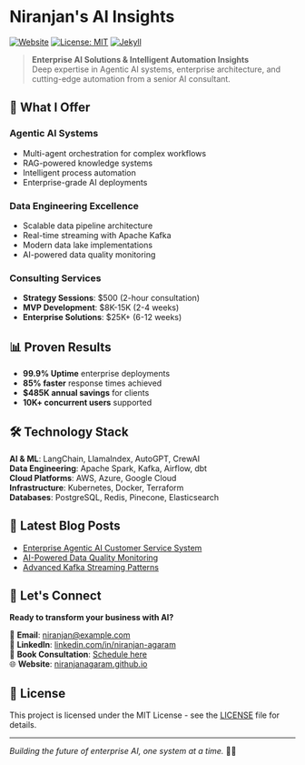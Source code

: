 # Niranjan's AI Insights

[![Website](https://img.shields.io/website?url=https%3A%2F%2Fniranjanagaram.github.io)](https://niranjanagaram.github.io)
[![License: MIT](https://img.shields.io/badge/License-MIT-blue.svg)](https://opensource.org/licenses/MIT)
[![Jekyll](https://img.shields.io/badge/Jekyll-4.3.2-red.svg)](https://jekyllrb.com/)

> **Enterprise AI Solutions & Intelligent Automation Insights**  
> Deep expertise in Agentic AI systems, enterprise architecture, and cutting-edge automation from a senior AI consultant.

## 🚀 What I Offer

### **Agentic AI Systems**
- Multi-agent orchestration for complex workflows
- RAG-powered knowledge systems
- Intelligent process automation
- Enterprise-grade AI deployments

### **Data Engineering Excellence**
- Scalable data pipeline architecture
- Real-time streaming with Apache Kafka
- Modern data lake implementations
- AI-powered data quality monitoring

### **Consulting Services**
- **Strategy Sessions**: $500 (2-hour consultation)
- **MVP Development**: $8K-15K (2-4 weeks)
- **Enterprise Solutions**: $25K+ (6-12 weeks)

## 📊 Proven Results

- **99.9% Uptime** enterprise deployments
- **85% faster** response times achieved
- **$485K annual savings** for clients
- **10K+ concurrent users** supported

## 🛠️ Technology Stack

**AI & ML**: LangChain, LlamaIndex, AutoGPT, CrewAI  
**Data Engineering**: Apache Spark, Kafka, Airflow, dbt  
**Cloud Platforms**: AWS, Azure, Google Cloud  
**Infrastructure**: Kubernetes, Docker, Terraform  
**Databases**: PostgreSQL, Redis, Pinecone, Elasticsearch  

## 📝 Latest Blog Posts

- [Enterprise Agentic AI Customer Service System](https://niranjanagaram.github.io/2024/12/25/agentic-ai-customer-service-automation/)
- [AI-Powered Data Quality Monitoring](https://niranjanagaram.github.io/2024/12/20/ai-powered-data-quality-monitoring/)
- [Advanced Kafka Streaming Patterns](https://niranjanagaram.github.io/2024/12/15/advanced-kafka-streaming-patterns/)

## 🤝 Let's Connect

**Ready to transform your business with AI?**

📧 **Email**: niranjan@example.com  
💼 **LinkedIn**: [linkedin.com/in/niranjan-agaram](https://linkedin.com/in/niranjan-agaram)  
📅 **Book Consultation**: [Schedule here](https://calendly.com/niranjan-ai)  
🌐 **Website**: [niranjanagaram.github.io](https://niranjanagaram.github.io)

## 📄 License

This project is licensed under the MIT License - see the [LICENSE](LICENSE) file for details.

---

*Building the future of enterprise AI, one system at a time.* 🤖✨